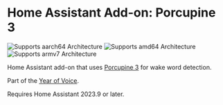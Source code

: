 # Home Assistant Add-on: Porcupine 3

![Supports aarch64 Architecture][aarch64-shield] ![Supports amd64 Architecture][amd64-shield] ![Supports armv7 Architecture][armv7-shield]

Home Assistant add-on that uses [Porcupine 3](https://github.com/Picovoice/porcupine) for wake word detection.

Part of the [Year of Voice](https://www.home-assistant.io/blog/2022/12/20/year-of-voice/).

Requires Home Assistant 2023.9 or later.

[aarch64-shield]: https://img.shields.io/badge/aarch64-yes-green.svg
[amd64-shield]: https://img.shields.io/badge/amd64-yes-green.svg
[armv7-shield]: https://img.shields.io/badge/armv7-yes-green.svg
[armhf-shield]: https://img.shields.io/badge/armhf-no-red.svg
[i386-shield]: https://img.shields.io/badge/i386-no-red.svg
